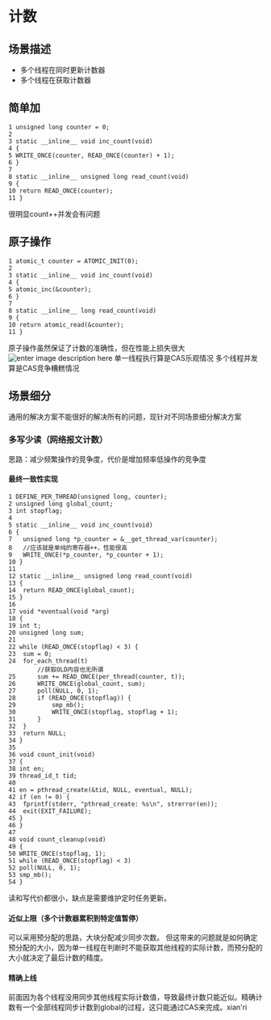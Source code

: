 # 计数
## 场景描述
- 多个线程在同时更新计数器
- 多个线程在获取计数器

## 简单加
```
1 unsigned long counter = 0;
2
3 static __inline__ void inc_count(void)
4 {
5 WRITE_ONCE(counter, READ_ONCE(counter) + 1);
6 }
7
8 static __inline__ unsigned long read_count(void)
9 {
10 return READ_ONCE(counter);
11 }
```
很明显count++并发会有问题

## 原子操作
```
1 atomic_t counter = ATOMIC_INIT(0);
2
3 static __inline__ void inc_count(void)
4 {
5 atomic_inc(&counter);
6 }
7
8 static __inline__ long read_count(void)
9 {
10 return atomic_read(&counter);
11 }
```
原子操作虽然保证了计数的准确性，但在性能上损失很大
![enter image description here](https://lh3.googleusercontent.com/z8ng0eRBCzxNLXnzstprhA7kAKeIZTKhzgCfkNMVtkCF4SS5X7VFEMu3QWDWdphmKoh2QCakN9I9)
单一线程执行算是CAS乐观情况
多个线程并发算是CAS竞争糟糕情况

## 场景细分
通用的解决方案不能很好的解决所有的问题，现针对不同场景细分解决方案
### 多写少读（网络报文计数）
思路：减少频繁操作的竞争度，代价是增加频率低操作的竞争度

#### 最终一致性实现
```
1 DEFINE_PER_THREAD(unsigned long, counter);
2 unsigned long global_count;
3 int stopflag;
4
5 static __inline__ void inc_count(void)
6 {
7 	unsigned long *p_counter = &__get_thread_var(counter);
8   //应该就是单纯的寄存器++，性能很高
9  	WRITE_ONCE(*p_counter, *p_counter + 1);
10 }
11
12 static __inline__ unsigned long read_count(void)
13 {
14 	return READ_ONCE(global_count);
15 }
16
17 void *eventual(void *arg)
18 {
19 int t;
20 unsigned long sum;
21
22 while (READ_ONCE(stopflag) < 3) {
23 	sum = 0;
24 	for_each_thread(t)
        //获取OLD内容也无所谓
25 		sum += READ_ONCE(per_thread(counter, t));
26 		WRITE_ONCE(global_count, sum);
27 		poll(NULL, 0, 1);
28 		if (READ_ONCE(stopflag)) {
29 			smp_mb();
30 			WRITE_ONCE(stopflag, stopflag + 1);
31 		}
32 	}
33 	return NULL;
34 }
35
36 void count_init(void)
37 {
38 int en;
39 thread_id_t tid;
40
41 en = pthread_create(&tid, NULL, eventual, NULL);
42 if (en != 0) {
43 	fprintf(stderr, "pthread_create: %s\n", strerror(en));
44 	exit(EXIT_FAILURE);
45 }
46 }
47
48 void count_cleanup(void)
49 {
50 WRITE_ONCE(stopflag, 1);
51 while (READ_ONCE(stopflag) < 3)
52 poll(NULL, 0, 1);
53 smp_mb();
54 }
```
读和写代价都很小，缺点是需要维护定时任务更新。

#### 近似上限（多个计数器累积到特定值暂停）
可以采用预分配的思路，大块分配减少同步次数。
但这带来的问题就是如何确定预分配的大小，因为单一线程在判断时不能获取其他线程的实际计数，而预分配的大小就决定了最后计数的精度。

#### 精确上线
前面因为各个线程没用同步其他线程实际计数值，导致最终计数只能近似。精确计数有一个全部线程同步计数到global的过程，这只能通过CAS来完成。xian'ri
<!--stackedit_data:
eyJoaXN0b3J5IjpbLTExNTUzMjQxNjIsLTE3Njk2ODQ0NTgsOD
AxMDI3MjQyLDIwMTkxODQzMjQsLTE0MTgzMjk2NTQsLTQzODQ0
MjU2MSw3MzA5OTgxMTZdfQ==
-->